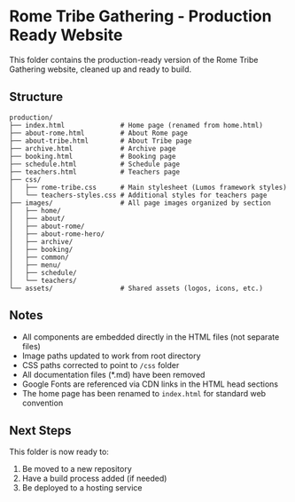 # Rome Tribe Gathering - Production Ready Website

This folder contains the production-ready version of the Rome Tribe Gathering website, cleaned up and ready to build.

## Structure

```
production/
├── index.html              # Home page (renamed from home.html)
├── about-rome.html         # About Rome page
├── about-tribe.html        # About Tribe page
├── archive.html            # Archive page
├── booking.html            # Booking page
├── schedule.html           # Schedule page
├── teachers.html           # Teachers page
├── css/
│   ├── rome-tribe.css      # Main stylesheet (Lumos framework styles)
│   └── teachers-styles.css # Additional styles for teachers page
├── images/                 # All page images organized by section
│   ├── home/
│   ├── about/
│   ├── about-rome/
│   ├── about-rome-hero/
│   ├── archive/
│   ├── booking/
│   ├── common/
│   ├── menu/
│   ├── schedule/
│   └── teachers/
└── assets/                 # Shared assets (logos, icons, etc.)
```

## Notes

- All components are embedded directly in the HTML files (not separate files)
- Image paths updated to work from root directory
- CSS paths corrected to point to `/css` folder
- All documentation files (*.md) have been removed
- Google Fonts are referenced via CDN links in the HTML head sections
- The home page has been renamed to `index.html` for standard web convention

## Next Steps

This folder is now ready to:
1. Be moved to a new repository
2. Have a build process added (if needed)
3. Be deployed to a hosting service
